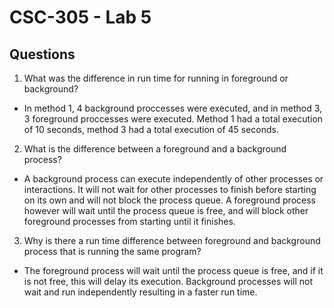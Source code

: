 # CSC-305 - Lab 5

## Questions

1. What was the difference in run time for running in foreground or background?
  - In method 1, 4 background proccesses were executed, and in method 3, 3 foreground proccesses were executed. Method 1 had a total execution of 10 seconds, method 3 had a total execution of 45 seconds.
2. What is the difference between a foreground and a background process?
  - A background process can execute independently of other processes or interactions. It will not wait for other processes to finish before starting on its own and will not block the process queue. A foreground process however will wait until the process queue is free, and will block other foreground processes from starting until it finishes.
3. Why is there a run time difference between foreground and background process that is running the same program?
  - The foreground process will wait until the process queue is free, and if it is not free, this will delay its execution. Background processes will not wait and run independently resulting in a faster run time.
